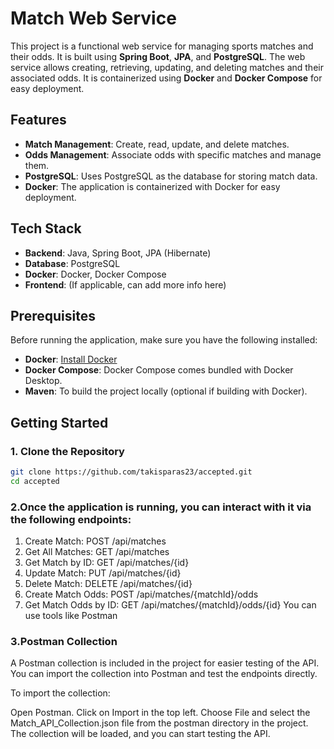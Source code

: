 # Match Web Service

This project is a functional web service for managing sports matches and their odds. It is built using **Spring Boot**, **JPA**, and **PostgreSQL**. The web service allows creating, retrieving, updating, and deleting matches and their associated odds. It is containerized using **Docker** and **Docker Compose** for easy deployment.

## Features

- **Match Management**: Create, read, update, and delete matches.
- **Odds Management**: Associate odds with specific matches and manage them.
- **PostgreSQL**: Uses PostgreSQL as the database for storing match data.
- **Docker**: The application is containerized with Docker for easy deployment.

## Tech Stack

- **Backend**: Java, Spring Boot, JPA (Hibernate)
- **Database**: PostgreSQL
- **Docker**: Docker, Docker Compose
- **Frontend**: (If applicable, can add more info here)

## Prerequisites

Before running the application, make sure you have the following installed:

- **Docker**: [Install Docker](https://www.docker.com/get-started)
- **Docker Compose**: Docker Compose comes bundled with Docker Desktop.
- **Maven**: To build the project locally (optional if building with Docker).

## Getting Started

### 1. Clone the Repository

```bash
git clone https://github.com/takisparas23/accepted.git
cd accepted

```
### 2.Once the application is running, you can interact with it via the following endpoints:

1. Create Match: POST /api/matches
2. Get All Matches: GET /api/matches
3. Get Match by ID: GET /api/matches/{id}
4. Update Match: PUT /api/matches/{id}
5. Delete Match: DELETE /api/matches/{id}
6. Create Match Odds: POST /api/matches/{matchId}/odds
7. Get Match Odds by ID: GET /api/matches/{matchId}/odds/{id}
You can use tools like Postman 

### 3.Postman Collection
A Postman collection is included in the project for easier testing of the API. You can import the collection into Postman and test the endpoints directly.

To import the collection:

Open Postman.
Click on Import in the top left.
Choose File and select the Match_API_Collection.json file from the postman directory in the project.
The collection will be loaded, and you can start testing the API.